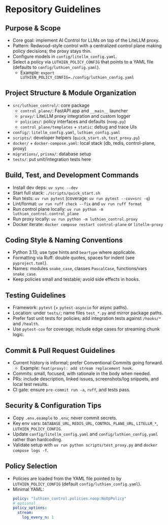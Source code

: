 # Repository Guidelines

## Purpose & Scope
- Core goal: implement AI Control for LLMs on top of the LiteLLM proxy.
- Pattern: Redwood-style control with a centralized control plane making policy decisions; the proxy stays thin.
- Configure models in `config/litellm_config.yaml`.
- Select a policy via `LUTHIEN_POLICY_CONFIG` that points to a YAML file (defaults to `config/luthien_config.yaml`).
  - Example: `export LUTHIEN_POLICY_CONFIG=./config/luthien_config.yaml`

## Project Structure & Module Organization
- `src/luthien_control/`: core package
  - `control_plane/`: FastAPI app and `__main__` launcher
  - `proxy/`: LiteLLM proxy integration and custom logger
  - `policies/`: policy interfaces and defaults (`noop.py`)
  - `control_plane/templates` + `static`: debug and trace UIs
- `config/`: `litellm_config.yaml`, `luthien_config.yaml`
- `scripts/`: developer helpers (`quick_start.sh`, `test_proxy.py`)
- `docker/` + `docker-compose.yaml`: local stack (db, redis, control-plane, proxy)
- `migrations/`, `prisma/`: database setup
- `tests/`: put unit/integration tests here

## Build, Test, and Development Commands
- Install dev deps: `uv sync --dev`
- Start full stack: `./scripts/quick_start.sh`
- Run tests: `uv run pytest` (coverage: `uv run pytest --cov=src -q`)
- Lint/format: `uv run ruff check --fix` and `uv run ruff format`
- Run control plane locally: `uv run python -m luthien_control.control_plane`
- Run proxy locally: `uv run python -m luthien_control.proxy`
- Docker iterate: `docker compose restart control-plane` or `litellm-proxy`

## Coding Style & Naming Conventions
- Python 3.13; use type hints and `beartype` where applicable.
- Formatting via Ruff: double quotes, spaces for indent (see `pyproject.toml`).
- Names: modules `snake_case`, classes `PascalCase`, functions/vars `snake_case`.
- Keep policies small and testable; avoid side effects in hooks.

## Testing Guidelines
- Framework: `pytest` (+ `pytest-asyncio` for async paths).
- Location: under `tests/`; name files `test_*.py` and mirror package paths.
- Prefer fast unit tests for policies; add integration tests against `/hooks/*` and `/health`.
- Use `pytest-cov` for coverage; include edge cases for streaming chunk logic.

## Commit & Pull Request Guidelines
- Current history is informal; prefer Conventional Commits going forward.
  - Example: `feat(proxy): add stream replacement hook`.
- Commits: small, focused, with rationale in the body when needed.
- PRs: include description, linked issues, screenshots/log snippets, and local test results.
- CI gate: ensure `pre-commit run -a`, `ruff`, and tests pass.

## Security & Configuration Tips
- Copy `.env.example` to `.env`; never commit secrets.
- Key env vars: `DATABASE_URL`, `REDIS_URL`, `CONTROL_PLANE_URL`, `LITELLM_*`, `LUTHIEN_POLICY_CONFIG`.
- Update `config/litellm_config.yaml` and `config/luthien_config.yaml` rather than hardcoding.
- Validate setup with `uv run python scripts/test_proxy.py` and `docker compose logs -f`.

## Policy Selection
- Policies are loaded from the YAML file pointed to by `LUTHIEN_POLICY_CONFIG` (default `config/luthien_config.yaml`).
- Minimal YAML:
  ```yaml
  policy: "luthien_control.policies.noop:NoOpPolicy"
  # optional
  policy_options:
    stream:
      log_every_n: 1
  ```
